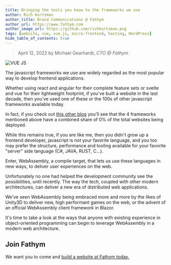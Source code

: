 ```yaml
---
title: Bringing the tools you know to the frameworks we use
author: Rich Kurtzman
author_title: Brand Communications @ Fathym
author_url: https://www.fathym.com
author_image_url: https://github.com/richkurtzman.png
tags: [website, vue, vue.js, micro-frontend, hosting, WordPress]
hide_table_of_contents: true
---
```


> April 12, 2022 by Michael Gearhardt, _CTO @ Fathym_

![VUE JS](/img/vuejsscreen.jpeg)

The javascript frameworks we use are widely regarded as the most popular way to develop frontend applications.

Whether using react and angular for their complete feature sets or svelte and vue for their lightweight footprint, if you've built a website in the last decade, then you've used one of these or the 100s of other javascript frameworks available today.

In fact, if you check out [this other blog](https://www.fathym.com/blog/...) you'll see that the 4 frameworks mentioned above have a combined share of 0% of the total websites being deployed.

While this remains true, if you are like me, then you didn't grow up a frontend developer, javascript is not your favorite language, and you too may prefer the structure, performance and tooling available for your favorite "server" side language (C#, JAVA, RUST, C...).

Enter, WebAssembly, a compile target, that lets us use these languages in new ways, to deliver user experiences on the web.

Unfortunately no one had helped the development community see the possibilities, until recently. The way the tech, coupled with other modern architectures, can deliver a new era of distributed web applications.

We've seen WebAssembly being embraced more and more by the likes of Unity3D to deliver new, high performant games on the web, or the advent of an official WebAssembly client framework in Blazor.

It's time to take a look at the ways that anyone with existing experience in object-oriented programming can begin to leverage WebAssembly in a modern web architecture.

## Join Fathym

We want you to come and [build a website at Fathym today.](https://www.fathym.com/dashboard)
